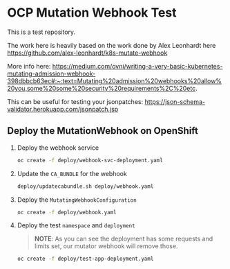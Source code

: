 # OCP Mutation Webhook Test

This is a test repository.

The work here is heavily based on the work done by Alex Leonhardt here https://github.com/alex-leonhardt/k8s-mutate-webhook

More info here: https://medium.com/ovni/writing-a-very-basic-kubernetes-mutating-admission-webhook-398dbbcb63ec#:~:text=Mutating%20admission%20webhooks%20allow%20you,some%20some%20security%20requirements%2C%20etc.

This can be useful for testing your jsonpatches: https://json-schema-validator.herokuapp.com/jsonpatch.jsp

## Deploy the MutationWebhook on OpenShift

1. Deploy the webhook service

    ~~~sh
    oc create -f deploy/webhook-svc-deployment.yaml
    ~~~
2. Update the `CA_BUNDLE` for the webhook

    ~~~sh
    deploy/updatecabundle.sh deploy/webhook.yaml
    ~~~
3. Deploy the `MutatingWebhookConfiguration`

    ~~~sh
    oc create -f deploy/webhook.yaml
    ~~~
4. Deploy the test `namespace` and `deployment`

    > **NOTE**: As you can see the deployment has some requests and limits set, our mutator webhook will remove those.

    ~~~sh
    oc create -f deploy/test-app-deployment.yaml
    ~~~
